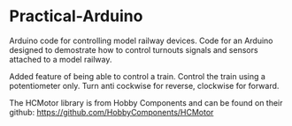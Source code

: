 # Practical-Arduino
Arduino code for controlling model railway devices.
Code for an Arduino designed to demostrate how to control turnouts signals and sensors attached to a model railway.

Added feature of being able to control a train.
Control the train using a potentiometer only. Turn anti cockwise for reverse, clockwise for forward.

The HCMotor library is from Hobby Components and can be found on their github: https://github.com/HobbyComponents/HCMotor 
